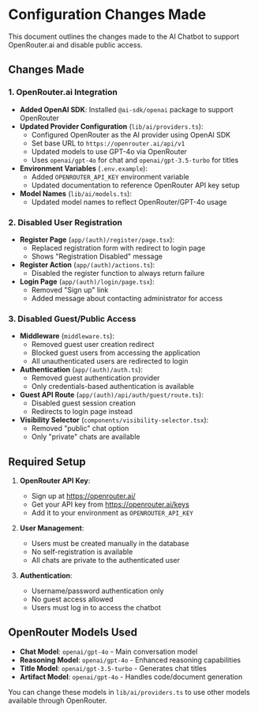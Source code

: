 # Configuration Changes Made

This document outlines the changes made to the AI Chatbot to support OpenRouter.ai and disable public access.

## Changes Made

### 1. OpenRouter.ai Integration

- **Added OpenAI SDK**: Installed `@ai-sdk/openai` package to support OpenRouter
- **Updated Provider Configuration** (`lib/ai/providers.ts`):
  - Configured OpenRouter as the AI provider using OpenAI SDK
  - Set base URL to `https://openrouter.ai/api/v1`
  - Updated models to use GPT-4o via OpenRouter
  - Uses `openai/gpt-4o` for chat and `openai/gpt-3.5-turbo` for titles
- **Environment Variables** (`.env.example`):
  - Added `OPENROUTER_API_KEY` environment variable
  - Updated documentation to reference OpenRouter API key setup
- **Model Names** (`lib/ai/models.ts`):
  - Updated model names to reflect OpenRouter/GPT-4o usage

### 2. Disabled User Registration

- **Register Page** (`app/(auth)/register/page.tsx`):
  - Replaced registration form with redirect to login page
  - Shows "Registration Disabled" message
- **Register Action** (`app/(auth)/actions.ts`):
  - Disabled the register function to always return failure
- **Login Page** (`app/(auth)/login/page.tsx`):
  - Removed "Sign up" link
  - Added message about contacting administrator for access

### 3. Disabled Guest/Public Access

- **Middleware** (`middleware.ts`):
  - Removed guest user creation redirect
  - Blocked guest users from accessing the application
  - All unauthenticated users are redirected to login
- **Authentication** (`app/(auth)/auth.ts`):
  - Removed guest authentication provider
  - Only credentials-based authentication is available
- **Guest API Route** (`app/(auth)/api/auth/guest/route.ts`):
  - Disabled guest session creation
  - Redirects to login page instead
- **Visibility Selector** (`components/visibility-selector.tsx`):
  - Removed "public" chat option
  - Only "private" chats are available

## Required Setup

1. **OpenRouter API Key**: 
   - Sign up at https://openrouter.ai/
   - Get your API key from https://openrouter.ai/keys
   - Add it to your environment as `OPENROUTER_API_KEY`

2. **User Management**:
   - Users must be created manually in the database
   - No self-registration is available
   - All chats are private to the authenticated user

3. **Authentication**:
   - Username/password authentication only
   - No guest access allowed
   - Users must log in to access the chatbot

## OpenRouter Models Used

- **Chat Model**: `openai/gpt-4o` - Main conversation model
- **Reasoning Model**: `openai/gpt-4o` - Enhanced reasoning capabilities  
- **Title Model**: `openai/gpt-3.5-turbo` - Generates chat titles
- **Artifact Model**: `openai/gpt-4o` - Handles code/document generation

You can change these models in `lib/ai/providers.ts` to use other models available through OpenRouter.
